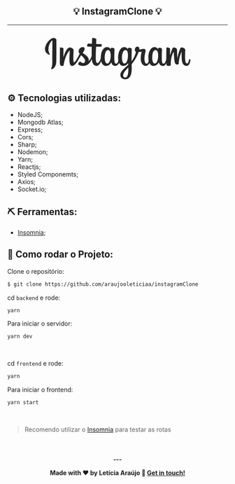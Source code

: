 <h2 align="center">💡 InstagramClone 💡</h2>

<hr/>

<h2 align="center"><svg width="333" height="95" viewBox="0 0 333 95" fill="none" xmlns="http://www.w3.org/2000/svg">
<path d="M17.1992 0.625355C10.3909 3.47522 2.9063 11.5265 0.542413 21.6325C-2.45126 34.4372 10.0068 39.852 11.0286 38.0765C12.2313 35.9904 8.7963 35.2849 8.08923 28.6412C7.17539 20.0604 11.1646 10.4722 16.1852 6.26516C17.1185 5.48354 17.0741 6.57142 17.0741 8.58368C17.0741 12.1821 16.8752 44.4851 16.8752 51.2267C16.8752 60.3491 16.4985 63.2297 15.8218 66.0762C15.1361 68.9608 14.0338 70.9099 14.8691 71.6607C15.8023 72.5005 19.7867 70.5029 22.0933 67.2835C24.8593 63.4224 25.8275 58.7854 26.0014 53.7498C26.2113 47.6794 26.2024 38.0471 26.2113 32.5528C26.2197 27.5138 26.2962 12.7584 26.123 3.888C26.0806 1.71227 20.0465 -0.570385 17.1989 0.622709L17.1992 0.625355ZM258.962 43.3171C258.743 48.0596 257.693 51.7665 256.39 54.3812C253.868 59.443 248.634 61.0148 246.412 53.7382C245.201 49.7717 245.144 43.1473 246.015 37.6122C246.901 31.9735 249.376 27.715 253.474 28.099C257.516 28.4787 259.408 33.6868 258.962 43.3169V43.3171ZM190.823 72.7406C190.769 80.6205 189.528 87.5296 186.869 89.5362C183.097 92.3816 178.027 90.2473 179.077 84.4972C180.006 79.409 184.399 74.2125 190.834 67.8634C190.834 67.8634 190.848 69.3113 190.824 72.7406H190.823ZM189.793 43.2712C189.563 47.5907 188.443 51.93 187.221 54.3817C184.699 59.4435 179.427 61.026 177.243 53.7388C175.749 48.7598 176.107 42.3158 176.846 38.2555C177.805 32.9874 180.13 28.1002 184.305 28.1002C188.364 28.1002 190.365 32.5535 189.793 43.2716V43.2712ZM150.32 43.2052C150.073 47.7799 149.18 51.6041 147.748 54.3817C145.157 59.4087 140.031 61.003 137.77 53.7388C136.14 48.5007 136.695 41.3584 137.373 37.5002C138.379 31.7747 140.898 27.7155 144.832 28.1002C148.872 28.4949 150.836 33.6873 150.32 43.2055V43.2052ZM331.216 48.5487C330.228 48.5487 329.778 49.5667 329.405 51.2803C328.111 57.2387 326.752 58.5841 324.999 58.5841C323.04 58.5841 321.281 55.6338 320.828 49.7277C320.473 45.0837 320.53 36.5339 320.984 28.0291C321.077 26.2817 320.595 24.5528 315.908 22.8501C313.892 22.1178 310.96 21.0394 309.5 24.5628C305.376 34.5171 303.763 42.42 303.383 45.6305C303.363 45.7966 303.16 45.8305 303.124 45.4423C302.882 42.871 302.341 38.1984 302.274 28.3813C302.261 26.4659 301.855 24.8355 299.741 23.5007C298.369 22.6346 294.204 21.1027 292.704 22.9251C291.404 24.4156 289.899 28.4266 288.335 33.1812C287.064 37.0456 286.179 39.6598 286.179 39.6598C286.179 39.6598 286.196 29.2329 286.211 25.2778C286.218 23.7857 285.194 23.2885 284.886 23.1984C283.497 22.7952 280.76 22.1217 279.598 22.1217C278.165 22.1217 277.814 22.9229 277.814 24.0903C277.814 24.2431 277.588 37.8183 277.588 47.3107C277.588 47.723 277.588 48.1728 277.592 48.6507C276.799 53.0135 274.228 58.9359 271.432 58.9359C268.633 58.9359 267.312 56.4599 267.312 45.1436C267.312 38.5419 267.51 35.6713 267.607 30.8966C267.664 28.1464 267.773 26.0344 267.767 25.5552C267.746 24.0855 265.205 23.3447 264.022 23.071C262.834 22.7949 261.802 22.688 260.996 22.7339C259.855 22.7982 259.047 23.5469 259.047 24.5765C259.047 25.1285 259.053 26.1783 259.053 26.1783C257.584 23.8688 255.22 22.2613 253.647 21.7955C249.411 20.5374 244.991 21.6522 241.657 26.3178C239.007 30.0248 237.409 34.2234 236.78 40.2557C236.321 44.6658 236.471 49.1378 237.288 52.9199C236.301 57.1875 234.468 58.9359 232.461 58.9359C229.548 58.9359 227.436 54.181 227.682 45.9576C227.843 40.5488 228.926 36.753 230.109 31.2616C230.613 28.9207 230.203 27.6951 229.175 26.5204C228.233 25.4432 226.224 24.8928 223.336 25.5697C221.279 26.0524 218.338 26.5714 215.647 26.97C215.647 26.97 215.809 26.3222 215.942 25.1801C216.642 19.1903 210.134 19.6763 208.057 21.5894C206.817 22.7316 205.974 24.0787 205.653 26.5008C205.145 30.3445 208.28 32.1574 208.28 32.1574C207.252 36.8656 204.731 43.016 202.128 47.4626C200.733 49.845 199.667 51.6104 198.29 53.4871C198.285 52.7883 198.281 52.0896 198.279 51.394C198.247 41.4957 198.379 33.7054 198.437 30.8975C198.494 28.1473 198.604 26.0914 198.598 25.6121C198.582 24.5371 197.955 24.1312 196.649 23.6172C195.494 23.1626 194.129 22.8479 192.713 22.7382C190.926 22.5988 189.85 23.5467 189.878 24.6676C189.883 24.8792 189.883 26.1787 189.883 26.1787C188.413 23.8692 186.049 22.2617 184.477 21.7959C180.241 20.5384 175.82 21.6531 172.486 26.3181C169.837 30.0252 168.102 35.2271 167.61 40.2102C167.152 44.8544 167.236 48.8012 167.861 52.1258C167.187 55.455 165.251 58.9363 163.061 58.9363C160.261 58.9363 158.668 56.4603 158.668 45.144C158.668 38.5423 158.867 35.6717 158.964 30.8975C159.021 28.1473 159.13 26.0348 159.124 25.5561C159.103 24.0864 156.562 23.3457 155.379 23.0713C154.142 22.7852 153.073 22.68 152.253 22.7404C151.171 22.8211 150.41 23.7902 150.41 24.5131V26.1787C148.94 23.8692 146.576 22.2617 145.004 21.7959C140.768 20.5384 136.372 21.6711 133.013 26.3181C130.823 29.3483 129.05 32.7076 128.137 40.1441C127.873 42.2931 127.757 44.3055 127.772 46.1865C126.898 51.528 123.041 57.6844 119.885 57.6844C118.039 57.6844 116.28 54.1029 116.28 46.4698C116.28 36.3021 116.909 21.8256 117.016 20.4303C117.016 20.4303 121.003 20.3626 121.775 20.3536C123.764 20.3318 125.565 20.3788 128.214 20.2433C129.542 20.1756 130.822 15.4075 129.451 14.8174C128.83 14.5503 124.437 14.3163 122.696 14.2793C121.232 14.2462 117.156 13.9445 117.156 13.9445C117.156 13.9445 117.521 4.33563 117.606 3.32058C117.679 2.47457 116.584 2.03899 115.956 1.77469C114.43 1.12915 113.065 0.820066 111.446 0.486376C109.21 0.0250484 108.195 0.476298 107.997 2.36369C107.699 5.22814 107.544 13.6181 107.544 13.6181C105.903 13.6181 100.297 13.2973 98.6558 13.2973C97.1307 13.2973 95.4846 19.8564 97.5932 19.937C100.019 20.0311 104.247 20.1123 107.05 20.1969C107.05 20.1969 106.925 34.9119 106.925 39.4549C106.925 39.9382 106.929 40.4037 106.93 40.8553C105.387 48.8954 99.9542 53.2384 99.9542 53.2384C101.121 47.9195 98.7376 43.9252 94.4443 40.544C92.8626 39.298 89.7401 36.9392 86.2464 34.3544C86.2464 34.3544 88.2698 32.3601 90.0643 28.3479C91.3358 25.5059 91.3907 22.2534 88.2698 21.5362C83.1132 20.3504 78.8614 24.1375 77.5932 28.1805C76.6106 31.3125 77.1347 33.6366 79.0596 36.0508C79.2001 36.2272 79.3524 36.4075 79.5098 36.5889C78.3457 38.8325 76.7467 41.8531 75.3923 44.1956C71.6332 50.6993 68.7934 55.8436 66.6473 55.8436C64.9318 55.8436 64.9548 50.6208 64.9548 45.7308C64.9548 41.5153 65.2661 35.1774 65.5147 28.6155C65.597 26.4454 64.5119 25.2091 62.6928 24.0893C61.5876 23.409 59.2288 22.0715 57.8626 22.0715C55.8178 22.0715 49.9183 22.3497 44.3441 38.4741C43.6416 40.5064 42.2615 44.2096 42.2615 44.2096L42.3803 24.8194C42.3803 24.3648 42.1381 23.9253 41.5837 23.6246C40.6444 23.1145 38.1356 22.0715 35.9047 22.0715C34.8418 22.0715 34.3114 22.5659 34.3114 23.5513L34.1168 53.8874C34.1168 56.1923 34.1769 58.8813 34.4048 60.0574C34.6319 61.2349 34.9997 62.1929 35.4553 62.7628C35.9102 63.3316 36.4364 63.7656 37.304 63.9447C38.1115 64.1109 42.5331 64.6787 42.763 62.989C43.0383 60.9639 43.0489 58.7736 45.3707 50.6047C48.9852 37.8867 53.698 31.6815 55.9134 29.4777C56.3008 29.0925 56.7431 29.0696 56.7218 29.7C56.6272 32.4883 56.2946 39.4556 56.0707 45.3748C55.4706 61.2152 58.3522 64.1513 62.4703 64.1513C65.6208 64.1513 70.0619 61.0209 74.8226 53.0968C77.7906 48.1586 80.6724 43.3166 82.7428 39.8268C84.1857 41.1625 85.8049 42.6 87.423 44.1358C91.1832 47.7046 92.4178 51.0958 91.5987 54.3129C90.9722 56.7723 88.6128 59.3069 84.4136 56.8434C83.1896 56.1247 82.6672 55.5694 81.4366 54.7591C80.7754 54.3238 79.7659 54.1937 79.1607 54.6497C77.5885 55.8351 76.6893 57.3429 76.1759 59.2096C75.6765 61.0259 77.4955 61.9861 79.3812 62.8259C81.0049 63.5487 84.4947 64.2037 86.7203 64.2783C95.3919 64.5683 102.339 60.0914 107.174 48.5431C108.04 58.5165 111.724 64.1602 118.125 64.1602C122.404 64.1602 126.694 58.6289 128.571 53.1874C129.109 55.4055 129.907 57.3344 130.936 58.9655C135.868 66.7799 145.436 65.098 150.242 58.4623C151.728 56.4119 151.954 55.6751 151.954 55.6751C152.655 61.9408 157.701 64.13 160.59 64.13C163.826 64.13 167.167 62.6004 169.508 57.329C169.783 57.9011 170.082 58.4474 170.409 58.9653C175.341 66.7798 184.909 65.0978 189.715 58.4621C189.942 58.1509 190.139 57.8685 190.31 57.6151L190.452 61.7307C190.452 61.7307 187.71 64.2459 186.027 65.7888C178.619 72.5848 172.987 77.7408 172.573 83.7451C172.041 91.4011 178.25 94.2465 182.947 94.6193C187.936 95.0152 192.208 92.2595 194.834 88.4028C197.143 85.0083 198.655 77.7022 198.544 70.4863C198.5 67.5967 198.427 63.9227 198.37 59.9844C200.974 56.961 203.907 53.1397 206.608 48.6668C209.551 43.7922 212.706 37.2461 214.321 32.1516C214.321 32.1516 217.062 32.1751 219.986 31.9836C220.922 31.9226 221.191 32.1135 221.018 32.7994C220.809 33.628 217.322 47.0756 220.504 56.0338C222.682 62.1663 227.592 64.1394 230.503 64.1394C233.91 64.1394 237.17 61.5661 238.917 57.7449C239.127 58.1709 239.347 58.5831 239.588 58.9636C244.52 66.7781 254.054 65.0861 258.894 58.4604C259.986 56.9656 260.606 55.6732 260.606 55.6732C261.645 62.1579 266.688 64.1612 269.576 64.1612C272.585 64.1612 275.44 62.9277 277.757 57.4459C277.854 59.8595 278.006 61.8331 278.247 62.4554C278.394 62.8359 279.249 63.3136 279.871 63.5443C282.623 64.565 285.431 64.0823 286.469 63.8724C287.189 63.7267 287.75 63.1495 287.826 61.659C288.028 57.7454 287.904 51.17 289.091 46.2833C291.082 38.082 292.94 34.9007 293.821 33.3257C294.314 32.4433 294.871 32.2977 294.891 33.2316C294.933 35.1213 295.027 40.6704 295.798 48.1259C296.365 53.6092 297.122 56.8501 297.703 57.8759C299.363 60.8091 301.414 60.948 303.083 60.948C304.146 60.948 306.367 60.6545 306.168 58.7879C306.071 57.878 306.241 52.255 308.204 44.1752C309.486 38.8989 311.624 34.1313 312.395 32.3884C312.679 31.7456 312.812 32.2523 312.807 32.351C312.645 35.9847 312.28 47.8702 313.761 54.3705C315.767 63.1765 321.572 64.1619 323.595 64.1619C327.913 64.1619 331.445 60.8769 332.635 52.2334C332.922 50.1533 332.497 48.5471 331.226 48.5471" fill="#262626"/>
</svg>
</h2>


## ⚙️ Tecnologias utilizadas:

- NodeJS;
- Mongodb Atlas;
- Express;
- Cors;
- Sharp;
- Nodemon;
- Yarn;
- Reactjs;
- Styled Componemts;
- Axios;
- Socket.io;

## ⛏ Ferramentas:

- [Insomnia](https://insomnia.rest/download/);

## 🏁 Como rodar o Projeto:

Clone o repositório:

```bash
$ git clone https://github.com/araujooleticiaa/instagramClone
```

cd `backend` e rode:

```bash
yarn
```
Para iniciar o servidor:

```bash
yarn dev
```
<br/>

cd `frontend` e rode:

```bash
yarn
```

Para iniciar o frontend:

```bash
yarn start
```
<br/>

> Recomendo utilizar o [Insomnia](https://insomnia.rest/download/) para testar as rotas

<br/>

<h4 align="center">
  ---

Made with ♥ by Letícia Araújo :wave: [Get in touch!](https://www.linkedin.com/in/leticiaa-araujoo/)
</h4>
<br/>


